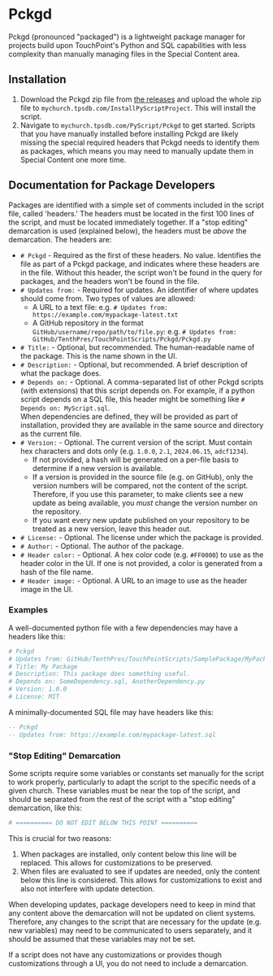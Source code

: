 # Pckgd

Pckgd (pronounced "packaged") is a lightweight package manager for projects build upon TouchPoint's Python and SQL 
capabilities with less complexity than manually managing files in the Special Content area. 

## Installation
1.  Download the Pckgd zip file from [the releases](https://github.com/TenthPres/TouchPointScripts/releases) and upload the whole zip file to 
    `mychurch.tpsdb.com/InstallPyScriptProject`.  This will install the script.
2.  Navigate to `mychurch.tpsdb.com/PyScript/Pckgd` to get started.  Scripts that you have manually installed before
    installing Pckgd are likely missing the special required headers that Pckgd needs to identify them as packages, 
    which means you may need to manually update them in Special Content one more time.

## Documentation for Package Developers

Packages are identified with a simple set of comments included in the script file, called 'headers.'  The headers must 
be located in the first 100 lines of the script, and must be located immediately together. If a "stop editing" 
demarcation is used (explained below), the headers must be *above* the demarcation. 
The headers are:

- `# Pckgd` - Required as the first of these headers.  No value.  Identifies the file as part of a Pckgd package, and 
    indicates where these headers are in the file. Without this header, the script won't be found in the query for 
    packages, and the headers won't be found in the file.
- `# Updates from:` - Required for updates. An identifier of where updates should come from.  Two types of values are allowed:
    - A URL to a text file: e.g. `# Updates from: https://example.com/mypackage-latest.txt`
    - A GitHub repository in the format `GitHub/username/repo/path/to/file.py`: e.g. `# Updates from: GitHub/TenthPres/TouchPointScripts/Pckgd/Pckgd.py`
- `# Title:` - Optional, but recommended. The human-readable name of the package.  This is the name shown in the UI. 
- `# Description:` - Optional, but recommended. A brief description of what the package does.
- `# Depends on:` - Optional.  A comma-separated list of other Pckgd scripts (with extensions) that this script depends 
on. For example, if a python script depends on a SQL file, this header might be something like `# Depends on: MyScript.sql`.  
When dependencies are defined, they will be provided as part of installation, provided they are available in the same 
source and directory as the current file. 
- `# Version:` - Optional.  The current version of the script.  Must contain hex characters and dots only (e.g. `1.0.0`, `2.1`, `2024.06.15`, `adcf1234`).
  - If not provided, a hash will be generated on a per-file basis to determine if a new version is available.  
  - If a version is provided in the source file (e.g. on GitHub), only the version numbers will be compared, not the content of the script.  Therefore, if you use this parameter, to make clients see a new update as being available, you *must* change the version number on the repository.
  - If you want every new update published on your repository to be treated as a new version, leave this header out. 
- `# License:` - Optional.  The license under which the package is provided.
- `# Author:` - Optional.  The author of the package.
- `# Header color:` - Optional.  A hex color code (e.g. `#FF0000`) to use as the header color in the UI.  If one is not provided, a color is generated from a hash of the file name. 
- `# Header image:` - Optional.  A URL to an image to use as the header image in the UI.

### Examples

A well-documented python file with a few dependencies may have a headers like this:
```python
# Pckgd
# Updates from: GitHub/TenthPres/TouchPointScripts/SamplePackage/MyPackage.py
# Title: My Package
# Description: This package does something useful.
# Depends on: SomeDependency.sql, AnotherDependency.py
# Version: 1.0.0
# License: MIT
```

A minimally-documented SQL file may have headers like this:
```sql
-- Pckgd
-- Updates from: https://example.com/mypackage-latest.sql
```

### "Stop Editing" Demarcation

Some scripts require some variables or constants set manually for the script to work properly, particularly to 
adapt the script to the specific needs of a given church.  These variables must be near the top of the script, and 
should be separated from the rest of the script with a "stop editing" demarcation, like this:

```python
# ========== DO NOT EDIT BELOW THIS POINT ==========
```

This is crucial for two reasons: 
1. When packages are installed, only content below this line will be replaced.  This allows for customizations to be 
   preserved.
2. When files are evaluated to see if updates are needed, only the content below this line is considered. This allows 
   for customizations to exist and also not interfere with update detection.

When developing updates, package developers need to keep in mind that any content above the demarcation will not be
updated on client systems.  Therefore, any changes to the script that are necessary for the update (e.g. new variables)
may need to be communicated to users separately, and it should be assumed that these variables may not be set. 

If a script does not have any customizations or provides though customizations through a UI, you do not need to include 
a demarcation. 